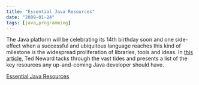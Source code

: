 ```yaml
---
title: "Essential Java Resources"
date: "2009-01-24"
tags: [java,programming]
---
```


The Java platform will be celebrating its 14th birthday soon and one side-effect when a successful and ubiquitous language reaches this kind of milestone is the widespread proliferation of libraries, tools and ideas. In [this article](http://www.ibm.com/developerworks/java/library/j-javaresources.html), Ted Neward tacks through the vast tides and presents a list of the key resources any up-and-coming Java developer should have.

[Essential Java Resources](http://www.ibm.com/developerworks/java/library/j-javaresources.html)
